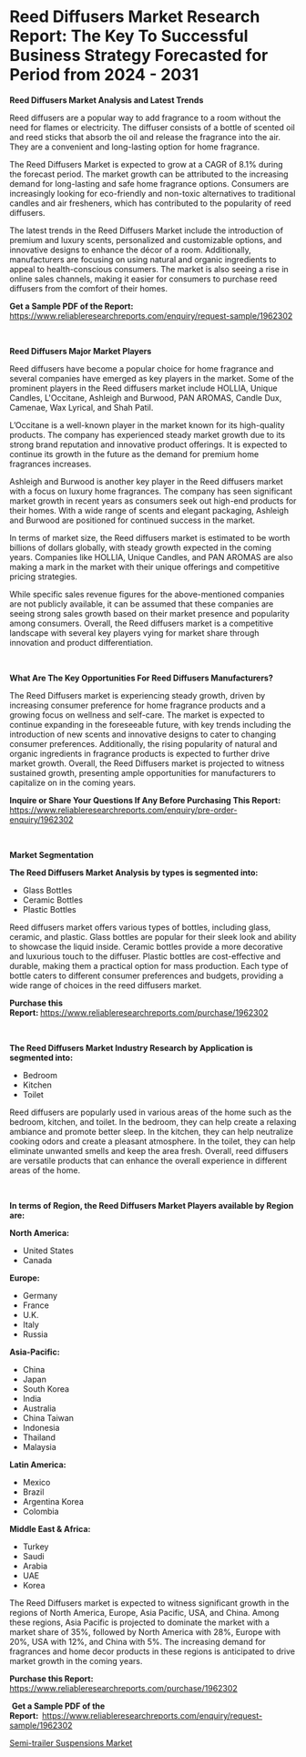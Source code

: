 <p><h1>Reed Diffusers Market Research Report: The Key To Successful Business Strategy Forecasted for Period from 2024 - 2031</h1></p><p><strong>Reed Diffusers Market Analysis and Latest Trends</strong></p>
<p><p>Reed diffusers are a popular way to add fragrance to a room without the need for flames or electricity. The diffuser consists of a bottle of scented oil and reed sticks that absorb the oil and release the fragrance into the air. They are a convenient and long-lasting option for home fragrance.</p><p>The Reed Diffusers Market is expected to grow at a CAGR of 8.1% during the forecast period. The market growth can be attributed to the increasing demand for long-lasting and safe home fragrance options. Consumers are increasingly looking for eco-friendly and non-toxic alternatives to traditional candles and air fresheners, which has contributed to the popularity of reed diffusers.</p><p>The latest trends in the Reed Diffusers Market include the introduction of premium and luxury scents, personalized and customizable options, and innovative designs to enhance the décor of a room. Additionally, manufacturers are focusing on using natural and organic ingredients to appeal to health-conscious consumers. The market is also seeing a rise in online sales channels, making it easier for consumers to purchase reed diffusers from the comfort of their homes.</p></p>
<p><strong>Get a Sample PDF of the Report:&nbsp;</strong> <a href="https://www.reliableresearchreports.com/enquiry/request-sample/1962302">https://www.reliableresearchreports.com/enquiry/request-sample/1962302</a></p>
<p>&nbsp;</p>
<p><strong>Reed Diffusers Major Market Players</strong></p>
<p><p>Reed diffusers have become a popular choice for home fragrance and several companies have emerged as key players in the market. Some of the prominent players in the Reed diffusers market include HOLLIA, Unique Candles, L'Occitane, Ashleigh and Burwood, PAN AROMAS, Candle Dux, Camenae, Wax Lyrical, and Shah Patil.</p><p>L’Occitane is a well-known player in the market known for its high-quality products. The company has experienced steady market growth due to its strong brand reputation and innovative product offerings. It is expected to continue its growth in the future as the demand for premium home fragrances increases.</p><p>Ashleigh and Burwood is another key player in the Reed diffusers market with a focus on luxury home fragrances. The company has seen significant market growth in recent years as consumers seek out high-end products for their homes. With a wide range of scents and elegant packaging, Ashleigh and Burwood are positioned for continued success in the market.</p><p>In terms of market size, the Reed diffusers market is estimated to be worth billions of dollars globally, with steady growth expected in the coming years. Companies like HOLLIA, Unique Candles, and PAN AROMAS are also making a mark in the market with their unique offerings and competitive pricing strategies.</p><p>While specific sales revenue figures for the above-mentioned companies are not publicly available, it can be assumed that these companies are seeing strong sales growth based on their market presence and popularity among consumers. Overall, the Reed diffusers market is a competitive landscape with several key players vying for market share through innovation and product differentiation.</p></p>
<p>&nbsp;</p>
<p><strong>What Are The Key Opportunities For Reed Diffusers Manufacturers?</strong></p>
<p><p>The Reed Diffusers market is experiencing steady growth, driven by increasing consumer preference for home fragrance products and a growing focus on wellness and self-care. The market is expected to continue expanding in the foreseeable future, with key trends including the introduction of new scents and innovative designs to cater to changing consumer preferences. Additionally, the rising popularity of natural and organic ingredients in fragrance products is expected to further drive market growth. Overall, the Reed Diffusers market is projected to witness sustained growth, presenting ample opportunities for manufacturers to capitalize on in the coming years.</p></p>
<p><strong>Inquire or Share Your Questions If Any Before Purchasing This Report:</strong> <a href="https://www.reliableresearchreports.com/enquiry/pre-order-enquiry/1962302">https://www.reliableresearchreports.com/enquiry/pre-order-enquiry/1962302</a></p>
<p>&nbsp;</p>
<p><strong>Market Segmentation</strong></p>
<p><strong>The Reed Diffusers Market Analysis by types is segmented into:</strong></p>
<p><ul><li>Glass Bottles</li><li>Ceramic Bottles</li><li>Plastic Bottles</li></ul></p>
<p><p>Reed diffusers market offers various types of bottles, including glass, ceramic, and plastic. Glass bottles are popular for their sleek look and ability to showcase the liquid inside. Ceramic bottles provide a more decorative and luxurious touch to the diffuser. Plastic bottles are cost-effective and durable, making them a practical option for mass production. Each type of bottle caters to different consumer preferences and budgets, providing a wide range of choices in the reed diffusers market.</p></p>
<p><strong>Purchase this Report:&nbsp;</strong><a href="https://www.reliableresearchreports.com/purchase/1962302">https://www.reliableresearchreports.com/purchase/1962302</a></p>
<p>&nbsp;</p>
<p><strong>The Reed Diffusers Market Industry Research by Application is segmented into:</strong></p>
<p><ul><li>Bedroom</li><li>Kitchen</li><li>Toilet</li></ul></p>
<p><p>Reed diffusers are popularly used in various areas of the home such as the bedroom, kitchen, and toilet. In the bedroom, they can help create a relaxing ambiance and promote better sleep. In the kitchen, they can help neutralize cooking odors and create a pleasant atmosphere. In the toilet, they can help eliminate unwanted smells and keep the area fresh. Overall, reed diffusers are versatile products that can enhance the overall experience in different areas of the home.</p></p>
<p>&nbsp;</p>
<p><strong>In terms of Region, the Reed Diffusers Market Players available by Region are:</strong></p>
<p>
    <p> <strong> North America: </strong>
        <ul>
            <li>United States</li>
            <li>Canada</li>
        </ul>
        </p> 
    <p> <strong> Europe: </strong>
        <ul>
            <li>Germany</li>
            <li>France</li>
            <li>U.K.</li>
            <li>Italy</li>
            <li>Russia</li>
        </ul>
        </p> 
    <p> <strong> Asia-Pacific: </strong>
        <ul>
            <li>China</li>
            <li>Japan</li>
            <li>South Korea</li>
            <li>India</li>
            <li>Australia</li>
            <li>China Taiwan</li>
            <li>Indonesia</li>
            <li>Thailand</li>
            <li>Malaysia</li>
        </ul>
        </p> 
    <p> <strong> Latin America: </strong>
        <ul>
            <li>Mexico</li>
            <li>Brazil</li>
            <li>Argentina Korea</li>
            <li>Colombia</li>
        </ul>
        </p> 
    <p> <strong> Middle East & Africa: </strong>
        <ul>
            <li>Turkey</li>
            <li>Saudi</li>
            <li>Arabia</li>
            <li>UAE</li>
            <li>Korea</li>
        </ul>
    </p>
    </p>
<p><p>The Reed Diffusers market is expected to witness significant growth in the regions of North America, Europe, Asia Pacific, USA, and China. Among these regions, Asia Pacific is projected to dominate the market with a market share of 35%, followed by North America with 28%, Europe with 20%, USA with 12%, and China with 5%. The increasing demand for fragrances and home decor products in these regions is anticipated to drive market growth in the coming years.</p></p>
<p><strong>Purchase this Report: </strong><a href="https://www.reliableresearchreports.com/purchase/1962302">https://www.reliableresearchreports.com/purchase/1962302</a></p>
<p>&nbsp;<strong>Get a Sample PDF of the Report:&nbsp;&nbsp;</strong><a href="https://www.reliableresearchreports.com/enquiry/request-sample/1962302">https://www.reliableresearchreports.com/enquiry/request-sample/1962302</a></p>
<p><strong></strong></p>
<p><p><a href="https://spotless-saver-8fd.notion.site/Semi-trailer-Suspensions-Market-Size-Focuses-on-Market-Dynamics-In-Depth-Analysis-and-Future-Projec-f3c16aad8e9548f7953c4c446a62b942">Semi-trailer Suspensions Market</a></p></p>